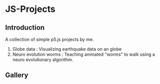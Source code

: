 # JS-Projects

## Introduction
A collection of simple p5.js projects by me.

1. Globe data : Visualizing earthquake data on an globe
2. Neuro evolution worms : Teaching animated "worms" to walk using a neuro evolutionary algorithm.

## Gallery
